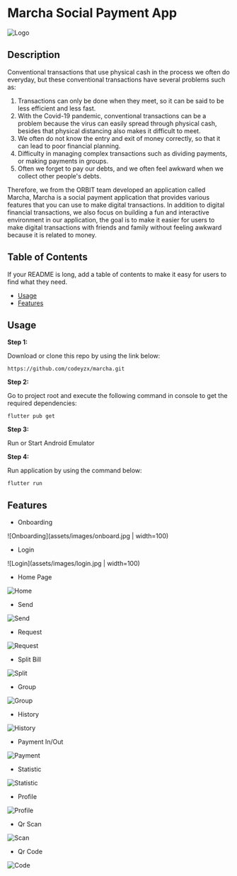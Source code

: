 # Marcha Social Payment App
![Logo](assets/images/banner.png)

## Description

Conventional transactions that use physical cash in the process we often do everyday, but these conventional transactions have several problems such as:
1. Transactions can only be done when they meet, so it can be said to be less efficient and less fast.
2. With the Covid-19 pandemic, conventional transactions can be a problem because the virus can easily spread through physical cash, besides that physical distancing also makes it difficult to meet.
3. We often do not know the entry and exit of money correctly, so that it can lead to poor financial planning.
4. Difficulty in managing complex transactions such as dividing payments, or making payments in groups.
5. Often we forget to pay our debts, and we often feel awkward when we collect other people's debts.

Therefore, we from the ORBIT team developed an application called Marcha, Marcha is a social payment application that provides various features that you can use to make digital transactions. In addition to digital financial transactions, we also focus on building a fun and interactive environment in our application, the goal is to make it easier for users to make digital transactions with friends and family without feeling awkward because it is related to money.

## Table of Contents

If your README is long, add a table of contents to make it easy for users to find what they need.

- [Usage](#usage)
- [Features](#features)

## Usage

**Step 1:**

Download or clone this repo by using the link below:

```
https://github.com/codeyzx/marcha.git
```

**Step 2:**

Go to project root and execute the following command in console to get the required dependencies: 

```
flutter pub get 
```

**Step 3:**

Run or Start Android Emulator 

**Step 4:**

Run application by using the command below:

```
flutter run
```


## Features

* Onboarding

![Onboarding](assets/images/onboard.jpg | width=100)

* Login

![Login](assets/images/login.jpg | width=100)

* Home Page

![Home](assets/images/homepage.jpg#100)

* Send

![Send](assets/images/send.jpg#100)

* Request

![Request](assets/images/request.jpg#100)

* Split Bill

![Split](assets/images/splitbill.jpg#100)

* Group

![Group](assets/images/group.jpg#100)

* History

![History](assets/images/history.jpg#100)

* Payment In/Out

![Payment](assets/images/payment.jpg#100)

* Statistic

![Statistic](assets/images/statistic.jpg#100)

* Profile

![Profile](assets/images/profile.jpg#100)

* Qr Scan

![Scan](assets/images/qr-scan.jpg#100)

* Qr Code

![Code](assets/images/qr-code.jpg#100)

